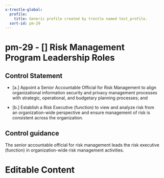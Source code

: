 ```yaml
---
x-trestle-global:
  profile:
    title: Generic profile created by trestle named test_profile.
  sort-id: pm-29
---
```


# pm-29 - \[\] Risk Management Program Leadership Roles

## Control Statement

- \[a.\] Appoint a Senior Accountable Official for Risk Management to align organizational information security and privacy management processes with strategic, operational, and budgetary planning processes; and

- \[b.\] Establish a Risk Executive (function) to view and analyze risk from an organization-wide perspective and ensure management of risk is consistent across the organization.

## Control guidance

The senior accountable official for risk management leads the risk executive (function) in organization-wide risk management activities.

# Editable Content

<!-- Make additions and edits below -->
<!-- The above represents the contents of the control as received by the profile, prior to additions. -->
<!-- If the profile makes additions to the control, they will appear below. -->
<!-- The above markdown may not be edited but you may edit the content below, and/or introduce new additions to be made by the profile. -->
<!-- If there is a yaml header at the top, parameter values may be edited. Use --set-parameters to incorporate the changes during assembly. -->
<!-- The content here will then replace what is in the profile for this control, after running profile-assemble. -->
<!-- The current profile has no added parts for this control, but you may add new ones here. -->
<!-- Each addition must have a heading either of the form ## Control my_addition_name -->
<!-- or ## Part a. (where the a. refers to one of the control statement labels.) -->
<!-- "## Control" parts are new parts added after the statement part. -->
<!-- "## Part" parts are new parts added into the top-level statement part with that label. -->
<!-- Subparts may be added with nested hash levels of the form ### My Subpart Name -->
<!-- underneath the parent ## Control or ## Part being added -->
<!-- See https://ibm.github.io/compliance-trestle/tutorials/ssp_profile_catalog_authoring/ssp_profile_catalog_authoring for guidance. -->
